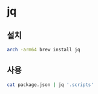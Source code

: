 # jq

## 설치
```sh
arch -arm64 brew install jq
```

## 사용
```sh
cat package.json | jq '.scripts'
```
